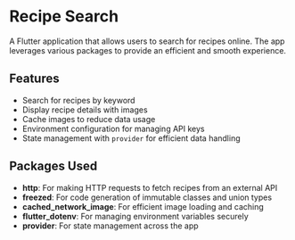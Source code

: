 # Recipe Search

A Flutter application that allows users to search for recipes online. The app leverages various packages to provide an efficient and smooth experience.

## Features

- Search for recipes by keyword
- Display recipe details with images
- Cache images to reduce data usage
- Environment configuration for managing API keys
- State management with `provider` for efficient data handling

## Packages Used

- **http**: For making HTTP requests to fetch recipes from an external API
- **freezed**: For code generation of immutable classes and union types
- **cached_network_image**: For efficient image loading and caching
- **flutter_dotenv**: For managing environment variables securely
- **provider**: For state management across the app
